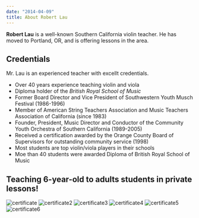 ```yaml
---
date: "2014-04-09"
title: About Robert Lau
---
```


**Robert Lau** is a well-known Southern California violin teacher. He has moved to Portland, OR, and is offering lessons in the area.

## Credentials

Mr. Lau is an experienced teacher with excellt credentials.

*  Over 40 years experience teaching violin and viola  
*  Diploma holder of the *British Royal School of Music*  
*  Former Board Director and Vice President of Southwestern Youth Musch Festival (1986-1996)  
*  Member of American String Teachers Association and Music Teachers Association of California (since 1983)  
*  Founder, President, Music Director and Conductor of the Community Youth Orchestra of Southern California (1989-2005)  
*  Received a certification awarded by the Orange County Board of Supervisors for outstanding community service (1998)  
*  Most students are top violin/viola players in their schools  
*  Moe than 40 students were awarded Diploma of British Royal School of Music  

## Teaching 6-year-old to adults students in private lessons!


![certificate](img/certificate.jpg)
![certificate2](img/certificate2.jpg)
![certificate3](img/certificate3.jpg)
![certificate4](img/certificate4.jpg)
![certificate5](img/certificate5.jpg)
![certificate6](img/certificate6.jpg)
